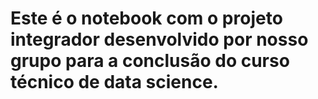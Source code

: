 # Este é o notebook com o projeto integrador desenvolvido por nosso grupo para a conclusão do curso técnico de data science.
